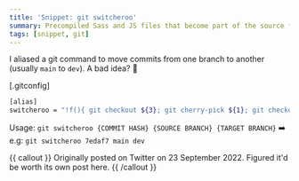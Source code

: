 ```yaml
---
title: 'Snippet: git switcheroo'
summary: Precompiled Sass and JS files that become part of the source folder.
tags: [snippet, git]
---
```


I aliased a git command to move commits from one branch to another (usually `main` to `dev`). A bad idea? 🤷

[.gitconfig]
```bash
[alias]
switcheroo = "!f(){ git checkout ${3}; git cherry-pick ${1}; git checkout ${2}; git reset --hard HEAD~1; }; f"
```

Usage: `git switcheroo {COMMIT HASH} {SOURCE BRANCH} {TARGET BRANCH}`
➡️ e.g: `git switcheroo 7edaf7 main dev`

{{ callout }}
Originally posted on Twitter on 23 September 2022. Figured it'd be worth its own post here.
{{ /callout }}